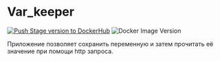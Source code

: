 # Var_keeper

[![Push Stage version to DockerHub](https://github.com/AleksandrLisitsa/var_keeper/actions/workflows/staging.yml/badge.svg)](https://github.com/AleksandrLisitsa/var_keeper/actions/workflows/staging.yml) ![Docker Image Version](https://img.shields.io/docker/v/lelisitsaa/var_keeper?sort=date&label=build%20for%20commit)


Приложение позволяет сохранить переменную и затем прочитать её значение при помощи http запроса.
